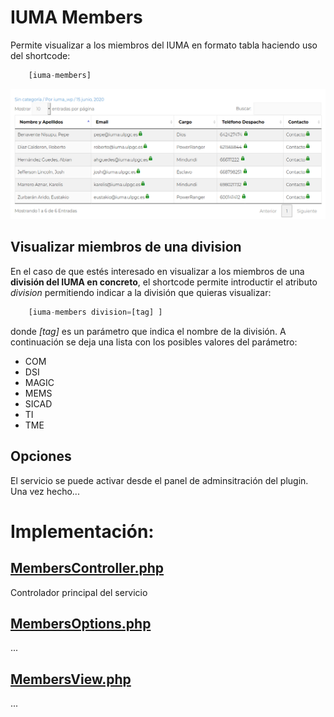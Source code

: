 
# IUMA Members
Permite visualizar a los miembros del IUMA en formato tabla haciendo uso del shortcode:
```php
    [iuma-members]
```
![](../../../doc/images/services/members.png)

## Visualizar miembros de una division
En el caso de que estés interesado en visualizar a los miembros de una **división del IUMA en concreto**, el shortcode permite introductir el atributo *division* permitiendo indicar a la división que quieras visualizar:

```php
    [iuma-members division=[tag] ]
```

donde *[tag]* es un parámetro que indica el nombre de la división. A continuación se deja una lista con los posibles valores del parámetro:
* COM
* DSI
* MAGIC
* MEMS
* SICAD
* TI
* TME

## Opciones
El servicio se puede activar desde el panel de adminsitración del plugin. Una vez hecho...

# Implementación:
## [MembersController.php](MembersController.php)
Controlador principal del servicio

## [MembersOptions.php](MembersOptions.php)
...

## [MembersView.php](MembersView.php)
...

